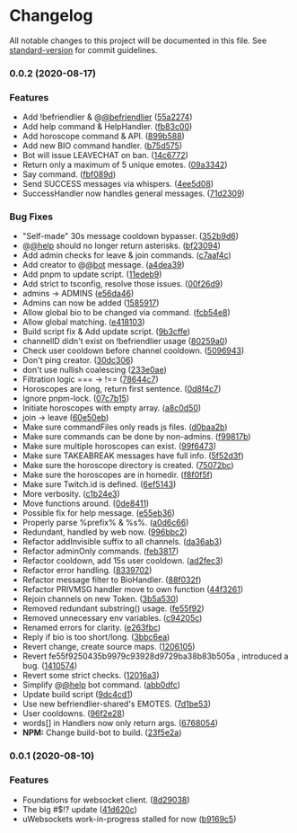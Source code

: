 # Changelog

All notable changes to this project will be documented in this file. See [standard-version](https://github.com/conventional-changelog/standard-version) for commit guidelines.

### 0.0.2 (2020-08-17)


### Features

* Add !befriendlier & @[@befriendlier](https://github.com/befriendlier) ([55a2274](https://github.com/KararTY/BeFriendlier-Bot/commit/55a227404a29cac500828161b1d42b4e1749f16a))
* Add help command & HelpHandler. ([fb83c00](https://github.com/KararTY/BeFriendlier-Bot/commit/fb83c002dc73c0b775a4b671558cae3a1abd16c8))
* Add horoscope command & API. ([899b588](https://github.com/KararTY/BeFriendlier-Bot/commit/899b5881de2e188207bda3370709ca2ae921b349))
* Add new BIO command handler. ([b75d575](https://github.com/KararTY/BeFriendlier-Bot/commit/b75d5750ed7d21e963e4be4f455ebb9194e69d55))
* Bot will issue LEAVECHAT on ban. ([14c6772](https://github.com/KararTY/BeFriendlier-Bot/commit/14c6772337d5fda3810cb37e6d6d57461239c539))
* Return only a maximum of 5 unique emotes. ([09a3342](https://github.com/KararTY/BeFriendlier-Bot/commit/09a3342ffed9eaabc1985c53f6100af07c405ae6))
* Say command. ([fbf089d](https://github.com/KararTY/BeFriendlier-Bot/commit/fbf089d42291de01deede6cf87157168181b9228))
* Send SUCCESS messages via whispers. ([4ee5d08](https://github.com/KararTY/BeFriendlier-Bot/commit/4ee5d080bf394bbec37025613fef94715e226b1f))
* SuccessHandler now handles general messages. ([71d2309](https://github.com/KararTY/BeFriendlier-Bot/commit/71d230968eb881d2577eb34c5b133d5363e17027))


### Bug Fixes

* "Self-made" 30s message cooldown bypasser. ([352b9d6](https://github.com/KararTY/BeFriendlier-Bot/commit/352b9d648979ee4f7f5d3ccbbd49f8bc7fd6c583))
* @[@help](https://github.com/help) should no longer return asterisks. ([bf23094](https://github.com/KararTY/BeFriendlier-Bot/commit/bf230944d844c61ea3a682cf60ed340a922f4a95))
* Add admin checks for leave & join commands. ([c7aaf4c](https://github.com/KararTY/BeFriendlier-Bot/commit/c7aaf4c4d991eea70540d4ad983d9035c7f3b60f))
* Add creator to @[@bot](https://github.com/bot) message. ([a4dea39](https://github.com/KararTY/BeFriendlier-Bot/commit/a4dea39d82e55831913c16eba734ee730b4cd045))
* Add pnpm to update script. ([11edeb9](https://github.com/KararTY/BeFriendlier-Bot/commit/11edeb984b38de812af0081de5e6632689f16b4f))
* Add strict to tsconfig, resolve those issues. ([00f26d9](https://github.com/KararTY/BeFriendlier-Bot/commit/00f26d9b3a9f26b9591ad570149a9be7883c389c))
* admins -> ADMINS ([e56da46](https://github.com/KararTY/BeFriendlier-Bot/commit/e56da460af0b1c49f0a38f5ff9440d3aec1d1e2a))
* Admins can now be added ([1585917](https://github.com/KararTY/BeFriendlier-Bot/commit/158591778215092528adf2bea215e51f8af63f89))
* Allow global bio to be changed via command. ([fcb54e8](https://github.com/KararTY/BeFriendlier-Bot/commit/fcb54e84bd91ce958438e3e7eb4586900466f5dd))
* Allow global matching. ([e418103](https://github.com/KararTY/BeFriendlier-Bot/commit/e4181039eb06368c48919013661c0f37b26b7182))
* Build script fix & Add update script. ([9b3cffe](https://github.com/KararTY/BeFriendlier-Bot/commit/9b3cffea2322a0f39ff5a45bc92571230cec5161))
* channelID didn't exist on !befriendlier usage ([80259a0](https://github.com/KararTY/BeFriendlier-Bot/commit/80259a0801947a3d83b88223c29906c75a23ab21))
* Check user cooldown before channel cooldown. ([5096943](https://github.com/KararTY/BeFriendlier-Bot/commit/50969439b60d9c0faf1f0a4a7a126c17aa125428))
* Don't ping creator. ([30dc306](https://github.com/KararTY/BeFriendlier-Bot/commit/30dc3062cc128c19b95aa8bd02fd19152ec0f8e6))
* don't use nullish coalescing ([233e0ae](https://github.com/KararTY/BeFriendlier-Bot/commit/233e0ae867b187c16df369595c7af2464f7b3a8b))
* Filtration logic === -> !== ([78644c7](https://github.com/KararTY/BeFriendlier-Bot/commit/78644c7d483d154fea235c10260a2334da558c93))
* Horoscopes are long, return first sentence. ([0d8f4c7](https://github.com/KararTY/BeFriendlier-Bot/commit/0d8f4c7ba06cf22865b0062cba6bac667d9eba77))
* Ignore pnpm-lock. ([07c7b15](https://github.com/KararTY/BeFriendlier-Bot/commit/07c7b1543f4835a35ecf4d779fe0e835b2ff675c))
* Initiate horoscopes with empty array. ([a8c0d50](https://github.com/KararTY/BeFriendlier-Bot/commit/a8c0d50ea2afc25de2036bc283030699836a345b))
* join -> leave ([60e50eb](https://github.com/KararTY/BeFriendlier-Bot/commit/60e50eb8b1ecca1017f52e48f27b10ae2268a911))
* Make sure commandFiles only reads js files. ([d0baa2b](https://github.com/KararTY/BeFriendlier-Bot/commit/d0baa2b32fd8ecee43aa93367d611aa4147f5bff))
* Make sure commands can be done by non-admins. ([f99817b](https://github.com/KararTY/BeFriendlier-Bot/commit/f99817b7a2ea3f6608ecee110882843400f3873b))
* Make sure multiple horoscopes can exist. ([99f6473](https://github.com/KararTY/BeFriendlier-Bot/commit/99f64730c428d5209f0b467b5429a27d90d1fdf1))
* Make sure TAKEABREAK messages have full info. ([5f52d3f](https://github.com/KararTY/BeFriendlier-Bot/commit/5f52d3fd18301254e5c73de8bc723da52291ae8a))
* Make sure the horoscope directory is created. ([75072bc](https://github.com/KararTY/BeFriendlier-Bot/commit/75072bca06ba034a14f532c06ba42e539a845ef3))
* Make sure the horoscopes are in homedir. ([f8f0f5f](https://github.com/KararTY/BeFriendlier-Bot/commit/f8f0f5fb74ebad18f444e90b4379a08354abaa47))
* Make sure Twitch.id is defined. ([6ef5143](https://github.com/KararTY/BeFriendlier-Bot/commit/6ef514354f508fc1076521add81e3a9234d16c7d))
* More verbosity. ([c1b24e3](https://github.com/KararTY/BeFriendlier-Bot/commit/c1b24e336a15f1e50405da177b3a01b19368199b))
* Move functions around. ([0de8411](https://github.com/KararTY/BeFriendlier-Bot/commit/0de8411a5498b72f4659aee028257a8a483edeeb))
* Possible fix for help message. ([e55eb36](https://github.com/KararTY/BeFriendlier-Bot/commit/e55eb36da42c7dad729aa953078ecdba55d6c6d5))
* Properly parse %prefix% & %s%. ([a0d6c66](https://github.com/KararTY/BeFriendlier-Bot/commit/a0d6c66cfb96ebf83468fec5e3da6d9b432a1316))
* Redundant, handled by web now. ([996bbc2](https://github.com/KararTY/BeFriendlier-Bot/commit/996bbc29853d8bb50a8f81c41cc4f4c2ab3e642a))
* Refactor addInvisible suffix to all channels. ([da36ab3](https://github.com/KararTY/BeFriendlier-Bot/commit/da36ab39d0ed59e4fd5710218d4d370cb780d47c))
* Refactor adminOnly commands. ([feb3817](https://github.com/KararTY/BeFriendlier-Bot/commit/feb3817d0e7bf9cbf7f27bc1b9caa2d3c9ed3b46))
* Refactor cooldown, add 15s user cooldown. ([ad2fec3](https://github.com/KararTY/BeFriendlier-Bot/commit/ad2fec3aecda334ba18237042635f3d24c1a05dc))
* Refactor error handling. ([8339702](https://github.com/KararTY/BeFriendlier-Bot/commit/8339702aae18b9c294cd0c44fe1dde4651c6d760))
* Refactor message filter to BioHandler. ([88f032f](https://github.com/KararTY/BeFriendlier-Bot/commit/88f032f66490bd9bf385421c376b6508a298bc03))
* Refactor PRIVMSG handler move to own function ([44f3261](https://github.com/KararTY/BeFriendlier-Bot/commit/44f32614608f3f74637ae2a5161ddb6f3b041b92))
* Rejoin channels on new Token. ([3b5a530](https://github.com/KararTY/BeFriendlier-Bot/commit/3b5a5305dd974229937e7e6e566fe323ffeb2e0d))
* Removed redundant substring() usage. ([fe55f92](https://github.com/KararTY/BeFriendlier-Bot/commit/fe55f9250435b9979c93928d9729ba38b83b505a))
* Removed unnecessary env variables. ([c94205c](https://github.com/KararTY/BeFriendlier-Bot/commit/c94205c48084df8b005f81ebb464f647a363b95c))
* Renamed errors for clarity. ([e263fbc](https://github.com/KararTY/BeFriendlier-Bot/commit/e263fbcc1f61dec65877984f0272116295c1cd5e))
* Reply if bio is too short/long. ([3bbc6ea](https://github.com/KararTY/BeFriendlier-Bot/commit/3bbc6ea6eb952837f6f2820d4ca43f14dfac6dd3))
* Revert change, create source maps. ([1206105](https://github.com/KararTY/BeFriendlier-Bot/commit/1206105e6016499cb55635fda22de408c555d87d))
* Revert fe55f9250435b9979c93928d9729ba38b83b505a , introduced a bug. ([1410574](https://github.com/KararTY/BeFriendlier-Bot/commit/1410574a8b1facbbc993fae3760748488ab7c1fa))
* Revert some strict checks. ([12016a3](https://github.com/KararTY/BeFriendlier-Bot/commit/12016a36d4db129096ea17d538bb0d544d0895aa))
* Simplify @[@help](https://github.com/help) bot command. ([abb0dfc](https://github.com/KararTY/BeFriendlier-Bot/commit/abb0dfc332c770c6fad8dbe26a87d8a0b75e41d5))
* Update build script ([9dc4cd1](https://github.com/KararTY/BeFriendlier-Bot/commit/9dc4cd155381fce4e038d5102f242015d80e27d6))
* Use new befriendlier-shared's EMOTES. ([7d1be53](https://github.com/KararTY/BeFriendlier-Bot/commit/7d1be532e8339b6d7a071234cdd91c9295361955))
* User cooldowns. ([96f2e28](https://github.com/KararTY/BeFriendlier-Bot/commit/96f2e28b338b67d8a11f2ea79bcc475beab170e6))
* words[] in Handlers now only return args. ([6768054](https://github.com/KararTY/BeFriendlier-Bot/commit/6768054c9799e46b7534eb74eb823b924de9ea01))
* **NPM:** Change build-bot to build. ([23f5e2a](https://github.com/KararTY/BeFriendlier-Bot/commit/23f5e2a9e3635f8ec30a7943c6ee6ef225a6b871))

### 0.0.1 (2020-08-10)


### Features

* Foundations for websocket client. ([8d29038](https://github.com/KararTY/BeFriendlier-Bot/commit/8d29038ea2592d374797b231354f0148758a7095))
* The big #$!? update ([41d620c](https://github.com/KararTY/BeFriendlier-Bot/commit/41d620ca924714b5d523243465bd4451ddb75c12))
* uWebsockets work-in-progress stalled for now ([b9169c5](https://github.com/KararTY/BeFriendlier-Bot/commit/b9169c5b6aa7a74c0aa5a1fe0d1e9b283111ac02))
